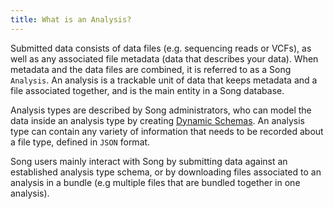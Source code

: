 ```yaml
---
title: What is an Analysis?
---
```


Submitted data consists of data files (e.g. sequencing reads or VCFs), as well as any associated file metadata (data that describes your data).  When metadata and the data files are combined, it is referred to as a Song `Analysis`.  An analysis is a trackable unit of data that keeps metadata and a file associated together, and is the main entity in a Song database. 

Analysis types are described by Song administrators, who can model the data inside an analysis type by creating [Dynamic Schemas](/documentation/song/user-guide/schema).  An analysis type can contain any variety  of information that needs to be recorded about a file type, defined in `JSON` format. 

Song users mainly interact with Song by submitting data against an established analysis type schema, or by downloading files associated to an analysis in a bundle (e.g multiple files that are bundled together in one analysis).  
